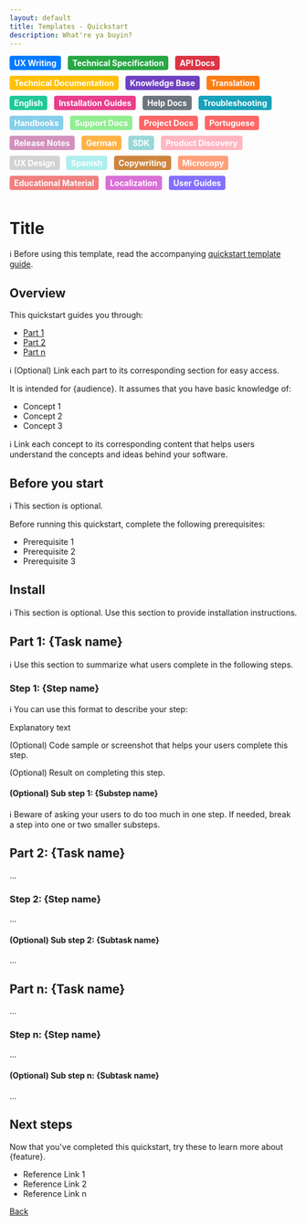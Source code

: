 ```yaml
---
layout: default
title: Templates - Quickstart
description: What're ya buyin?
---
```


<style>
.tag {
  display: inline-block;
  padding: 4px 8px;
  border-radius: 4px;
  color: #fff;
  font-size: 14px;
  font-weight: bold;
  margin-right: 8px;
  margin-bottom: 10px;
}

/* Add the background colors for each category */
.tag:nth-child(1) { background-color: #007bff; } /* UX Writing */
.tag:nth-child(2) { background-color: #28a745; } /* Technical Specification */
.tag:nth-child(3) { background-color: #dc3545; } /* API Docs */
.tag:nth-child(4) { background-color: #ffc107; } /* Technical Documentation */
.tag:nth-child(5) { background-color: #6f42c1; } /* Knowledge Base */
.tag:nth-child(6) { background-color: #fd7e14; } /* Translation */
.tag:nth-child(7) { background-color: #20c997; } /* English */
.tag:nth-child(8) { background-color: #e83e8c; } /* Installation Guides */
.tag:nth-child(9) { background-color: #6c757d; } /* Help Docs */
.tag:nth-child(10) { background-color: #17a2b8; } /* Troubleshooting */
.tag:nth-child(11) { background-color: #87ceeb; } /* Handbooks */
.tag:nth-child(12) { background-color: #90ee90; } /* Support Docs */
.tag:nth-child(13) { background-color: #ff6666; } /* Project Docs */
.tag:nth-child(14) { background-color: #ffff99; } /* Portuguese */
.tag:nth-child(15) { background-color: #d291bc; } /* Release Notes */
.tag:nth-child(16) { background-color: #ffb347; } /* German */
.tag:nth-child(17) { background-color: #98d8d8; } /* SDK */
.tag:nth-child(18) { background-color: #ffb6c1; } /* Product Discovery */
.tag:nth-child(19) { background-color: #d3d3d3; } /* UX Design */
.tag:nth-child(20) { background-color: #afeeee; } /* Spanish */
.tag:nth-child(21) { background-color: #cd853f; } /* Copywriting */
.tag:nth-child(22) { background-color: #ffa07a; } /* Microcopy */
.tag:nth-child(23) { background-color: #f08080; } /* Educational Material */
.tag:nth-child(24) { background-color: #da70d6; } /* Localization */
.tag:nth-child(25) { background-color: #8470ff; } /* User Guides */
</style>

<span class="tag" style="background-color: #007bff;">UX Writing</span>
<span class="tag" style="background-color: #28a745;">Technical Specification</span>
<span class="tag" style="background-color: #dc3545;">API Docs</span>
<span class="tag" style="background-color: #ffc107;">Technical Documentation</span>
<span class="tag" style="background-color: #6f42c1;">Knowledge Base</span>
<span class="tag" style="background-color: #fd7e14;">Translation</span>
<span class="tag" style="background-color: #20c997;">English</span>
<span class="tag" style="background-color: #e83e8c;">Installation Guides</span>
<span class="tag" style="background-color: #6c757d;">Help Docs</span>
<span class="tag" style="background-color: #17a2b8;">Troubleshooting</span>
<span class="tag" style="background-color: #87ceeb;">Handbooks</span>
<span class="tag" style="background-color: #90ee90;">Support Docs</span>
<span class="tag" style="background-color: #ff6666;">Project Docs</span>
<span class="tag" style="background-color: #ff6666;">Portuguese</span>
<span class="tag" style="background-color: #d291bc;">Release Notes</span>
<span class="tag" style="background-color: #ffb347;">German</span>
<span class="tag" style="background-color: #98d8d8;">SDK</span>
<span class="tag" style="background-color: #ffb6c1;">Product Discovery</span>
<span class="tag" style="background-color: #d3d3d3;">UX Design</span>
<span class="tag" style="background-color: #afeeee;">Spanish</span>
<span class="tag" style="background-color: #cd853f;">Copywriting</span>
<span class="tag" style="background-color: #ffa07a;">Microcopy</span>
<span class="tag" style="background-color: #f08080;">Educational Material</span>
<span class="tag" style="background-color: #da70d6;">Localization</span>
<span class="tag" style="background-color: #8470ff;">User Guides</span>

# Title

:information_source: Before using this template, read the accompanying [quickstart template guide](quickstart-template-guide.md).

## Overview

This quickstart guides you through:
- [Part 1](#part-1-task-name)
- [Part 2](#part-2-task-name)
- [Part n](#part-n-task-name)

:information_source: (Optional) Link each part to its corresponding section for easy access.

It is intended for {audience}. It assumes that you have basic knowledge of: 
- Concept 1
- Concept 2
- Concept 3 

:information_source: Link each concept to its corresponding content that helps users understand the concepts and ideas behind your software. 

## Before you start

:information_source: This section is optional.

Before running this quickstart, complete the following prerequisites:

- Prerequisite 1
- Prerequisite 2
- Prerequisite 3
 
## Install

:information_source: This section is optional. Use this section to provide installation instructions.

## Part 1: {Task name}

:information_source: Use this section to summarize what users complete in the following steps.

### Step 1: {Step name}

:information_source: You can use this format to describe your step:  

Explanatory text  

(Optional) Code sample or screenshot that helps your users complete this step.   

(Optional) Result on completing this step. 

#### (Optional) Sub step 1: {Substep name}

:information_source: Beware of asking your users to do too much in one step. If needed, break a step into one or two smaller substeps.

## Part 2: {Task name}

...

### Step 2: {Step name}

...

#### (Optional) Sub step 2: {Subtask name}

...

## Part n: {Task name}

...

### Step n: {Step name}

...

#### (Optional) Sub step n: {Subtask name}

...

## Next steps

Now that you've completed this quickstart, try these to learn more about {feature}. 
- Reference Link 1
- Reference Link 2
- Reference Link n






[Back](./)